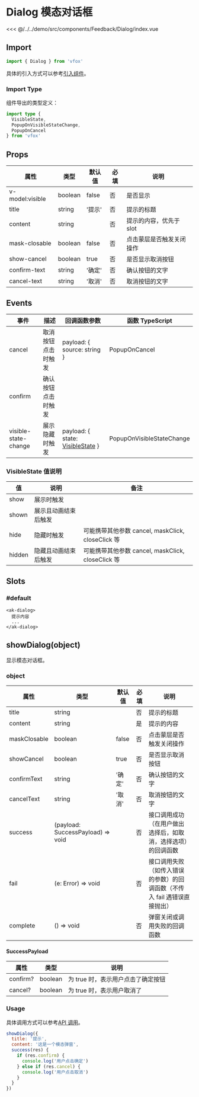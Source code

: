 # Dialog 模态对话框

<CodeDemo name="Dialog">

<<< @/../../demo/src/components/Feedback/Dialog/index.vue

</CodeDemo>

## Import

```js
import { Dialog } from 'vfox'
```

具体的引入方式可以参考[引入组件](../guide/import.md)。

### Import Type

组件导出的类型定义：

```ts
import type {
  VisibleState,
  PopupOnVisibleStateChange,
  PopupOnCancel
} from 'vfox'
```

## Props

| 属性            | 类型    | 默认值 | 必填 | 说明                     |
| --------------- | ------- | ------ | ---- | ------------------------ |
| v-model:visible | boolean | false  | 否   | 是否显示                 |
| title           | string  | '提示' | 否   | 提示的标题               |
| content         | string  |        | 否   | 提示的内容，优先于 slot  |
| mask-closable   | boolean | false  | 否   | 点击蒙层是否触发关闭操作 |
| show-cancel     | boolean | true   | 否   | 是否显示取消按钮         |
| confirm-text    | string  | '确定' | 否   | 确认按钮的文字           |
| cancel-text     | string  | '取消' | 否   | 取消按钮的文字           |

## Events

| 事件                 | 描述               | 回调函数参数                                                        | 函数 TypeScript           |
| -------------------- | ------------------ | ------------------------------------------------------------------- | ------------------------- |
| cancel               | 取消按钮点击时触发 | payload: { source: string }                                         | PopupOnCancel             |
| confirm              | 确认按钮点击时触发 |                                                                     |                           |
| visible-state-change | 展示隐藏时触发     | payload: { state: [VisibleState](./Dialog.md#visiblestate-值说明) } | PopupOnVisibleStateChange |

### VisibleState 值说明

| 值     | 说明                 | 备注                                              |
| ------ | -------------------- | ------------------------------------------------- |
| show   | 展示时触发           |                                                   |
| shown  | 展示且动画结束后触发 |                                                   |
| hide   | 隐藏时触发           | 可能携带其他参数 cancel, maskClick, closeClick 等 |
| hidden | 隐藏且动画结束后触发 | 可能携带其他参数 cancel, maskClick, closeClick 等 |

## Slots

### #default

```vue
<ak-dialog>
  提示内容
  ...
</ak-dialog>
```

## showDialog(object)

显示模态对话框。

### object

| 属性         | 类型                              | 默认值 | 必填 | 说明                                                                     |
| ------------ | --------------------------------- | ------ | ---- | ------------------------------------------------------------------------ |
| title        | string                            |        | 否   | 提示的标题                                                               |
| content      | string                            |        | 是   | 提示的内容                                                               |
| maskClosable | boolean                           | false  | 否   | 点击蒙层是否触发关闭操作                                                 |
| showCancel   | boolean                           | true   | 否   | 是否显示取消按钮                                                         |
| confirmText  | string                            | '确定' | 否   | 确认按钮的文字                                                           |
| cancelText   | string                            | '取消' | 否   | 取消按钮的文字                                                           |
| success      | (payload: SuccessPayload) => void |        | 否   | 接口调用成功（在用户做出选择后，如取消，选择选项）的回调函数             |
| fail         | (e: Error) => void                |        | 否   | 接口调用失败（如传入错误的参数）的回调函数（不传入 fail 遇错误直接抛出） |
| complete     | () => void                        |        | 否   | 弹窗关闭或调用失败的回调函数                                             |

#### SuccessPayload

| 属性     | 类型    | 说明                               |
| -------- | ------- | ---------------------------------- |
| confirm? | boolean | 为 true 时，表示用户点击了确定按钮 |
| cancel?  | boolean | 为 true 时，表示用户取消了         |

### Usage

具体调用方式可以参考[API 调用](../guide/import.md#api-调用)。

```js
showDialog({
  title: '提示',
  content: '这是一个模态弹窗',
  success(res) {
    if (res.confirm) {
      console.log('用户点击确定')
    } else if (res.cancel) {
      console.log('用户点击取消')
    }
  }
})
```
